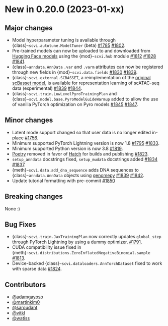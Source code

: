 # New in 0.20.0 (2023-01-xx)

## Major changes

-   Model hyperparameter tuning is available through {class}`~scvi.autotune.ModelTuner` (beta) [#1785] [#1802].
-   Pre-trained models can now be uploaded to and downloaded from [Hugging Face models] using the {mod}`~scvi.hub`
    module [#1812] [#1828] [#1841].
-   {class}`~anndata.AnnData` `.var` and `.varm` attributes can now be registered through new fields in
    {mod}`~scvi.data.fields` [#1830] [#1839].
-   {class}`~scvi.external.SCBASSET`, a reimplementation of the [original scBasset model], is available for
    representation learning of scATAC-seq data (experimental) [#1839] [#1844].
-   {class}`~scvi.train.LowLevelPyroTrainingPlan` and {class}`~scvi.model.base.PyroModelGuideWarmup` added to allow the
    use of vanilla PyTorch optimization on Pyro models [#1845] [#1847].

## Minor changes

-   Latent mode support changed so that user data is no longer edited in-place [#1756].
-   Minimum supported PyTorch Lightning version is now 1.8 [#1795] [#1833].
-   Minimum supported Python version is now 3.8 [#1819].
-   [Poetry] removed in favor of [Hatch] for builds and publishing [#1823].
-   `setup_anndata` docstrings fixed, `setup_mudata` docstrings added [#1834] [#1837].
-   {meth}`~scvi.data.add_dna_sequence` adds DNA sequences to {class}`~anndata.AnnData` objects using [genomepy] [#1839] [#1842].
-   Update tutorial formatting with pre-commit [#1850]

## Breaking changes

None :)

## Bug Fixes

-   {class}`~scvi.train.JaxTrainingPlan` now correctly updates `global_step` through PyTorch Lightning by using a dummy
    optimizer. [#1791].
-   CUDA compatibility issue fixed in {meth}`~scvi.distributions.ZeroInflatedNegativeBinomial.sample` [#1813].
-   Device-backed {class}`~scvi.dataloaders.AnnTorchDataset` fixed to work with sparse data [#1824].

## Contributors

-   [@adamgayoso]
-   [@martinkim0]
-   [@saroudant]
-   [@vitkl]
-   [@watiss]

[#1756]: https://github.com/YosefLab/scvi-tools/pull/1756
[#1785]: https://github.com/YosefLab/scvi-tools/pull/1785
[#1791]: https://github.com/YosefLab/scvi-tools/pull/1791
[#1795]: https://github.com/YosefLab/scvi-tools/pull/1795
[#1802]: https://github.com/YosefLab/scvi-tools/pull/1802
[#1812]: https://github.com/YosefLab/scvi-tools/pull/1812
[#1813]: https://github.com/YosefLab/scvi-tools/pull/1813
[#1819]: https://github.com/YosefLab/scvi-tools/pull/1819
[#1823]: https://github.com/YosefLab/scvi-tools/pull/1823
[#1824]: https://github.com/YosefLab/scvi-tools/pull/1824
[#1828]: https://github.com/YosefLab/scvi-tools/pull/1828
[#1830]: https://github.com/YosefLab/scvi-tools/pull/1830
[#1833]: https://github.com/YosefLab/scvi-tools/pull/1833
[#1834]: https://github.com/YosefLab/scvi-tools/pull/1834
[#1837]: https://github.com/YosefLab/scvi-tools/pull/1837
[#1839]: https://github.com/YosefLab/scvi-tools/pull/1839
[#1839]: https://github.com/YosefLab/scvi-tools/pull/1839
[#1841]: https://github.com/YosefLab/scvi-tools/pull/1841
[#1842]: https://github.com/YosefLab/scvi-tools/pull/1842
[#1844]: https://github.com/YosefLab/scvi-tools/pull/1844
[#1845]: https://github.com/YosefLab/scvi-tools/pull/1845
[#1847]: https://github.com/YosefLab/scvi-tools/pull/1847
[#1850]: https://github.com/YosefLab/scvi-tools/pull/1850
[@adamgayoso]: https://github.com/adamgayoso
[@martinkim0]: https://github.com/martinkim0
[@saroudant]: https://github.com/saroudant
[@vitkl]: https://github.com/vitkl
[@watiss]: https://github.com/watiss
[original scbasset model]: https://github.com/calico/scBasset
[poetry]: https://python-poetry.org/
[hatch]: https://hatch.pypa.io/latest/
[genomepy]: https://github.com/vanheeringen-lab/genomepy
[hugging face models]: https://huggingface.co/models
